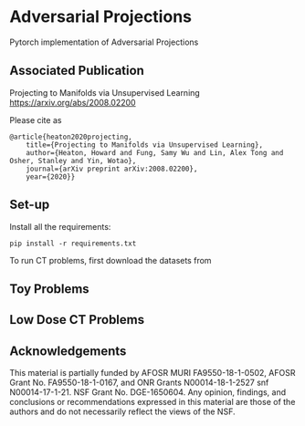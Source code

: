 # Adversarial Projections
Pytorch implementation of Adversarial Projections

## Associated Publication

Projecting to Manifolds via Unsupervised Learning
https://arxiv.org/abs/2008.02200

Please cite as
    
    @article{heaton2020projecting,
        title={Projecting to Manifolds via Unsupervised Learning},
        author={Heaton, Howard and Fung, Samy Wu and Lin, Alex Tong and Osher, Stanley and Yin, Wotao},
        journal={arXiv preprint arXiv:2008.02200},
        year={2020}}

## Set-up

Install all the requirements:
```
pip install -r requirements.txt 
```

To run CT problems, first download the datasets from 


## Toy Problems



## Low Dose CT Problems




## Acknowledgements

This material is partially funded by AFOSR MURI FA9550-18-1-0502, AFOSR Grant No. FA9550-18-1-0167, and ONR Grants N00014-18-1-2527 snf N00014-17-1-21. 
NSF Grant No. DGE-1650604. Any opinion, findings, and conclusions or recommendations expressed in this material are those of the authors and do not necessarily reflect the views of the NSF.




